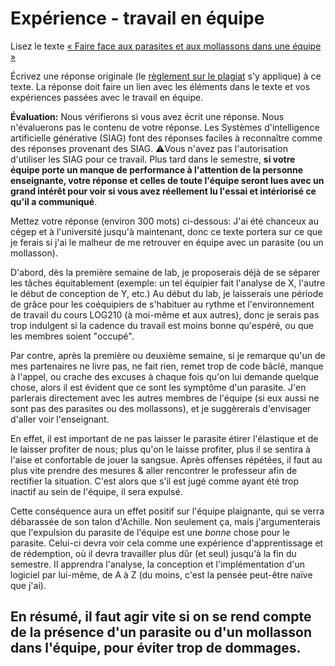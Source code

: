 # Expérience - travail en équipe

Lisez le texte [« Faire face aux parasites et aux mollassons dans une équipe »](https://etsmtl365-my.sharepoint.com/:w:/g/personal/christopher_fuhrman_etsmtl_ca/EcmQ4mhrCt5Ml9FUOiAPMmQBqtH3Z65GXrMLngDaeRCP8g?e=8JXrlf)

Écrivez une réponse originale (le [règlement sur le plagiat](https://www.etsmtl.ca/Etudes/citer-pas-plagier) s'y applique) à ce texte.
La réponse doit faire un lien avec les éléments dans le texte et vos expériences passées avec le travail en équipe.

**Évaluation:** Nous vérifierons si vous avez écrit une réponse.
Nous n'évaluerons pas le contenu de votre réponse.
Les Systèmes d'intelligence artificielle générative (SIAG) font des réponses faciles à reconnaître comme des réponses provenant des SIAG. 
⚠️Vous n'avez pas l'autorisation d'utiliser les SIAG pour ce travail. 
Plus tard dans le semestre, **si votre équipe porte un manque de performance à l'attention de la personne enseignante, votre réponse et celles de toute l'équipe seront lues avec un grand intérêt pour voir si vous avez réellement lu l'essai et intériorisé ce qu'il a communiqué**.

Mettez votre réponse (environ 300 mots) ci-dessous:
J'ai été chanceux au cégep et à l'université jusqu'à maintenant, donc ce texte portera sur ce que je ferais si j'ai le malheur de me retrouver en équipe avec un parasite (ou un mollasson).

D'abord, dès la première semaine de lab, je proposerais déjà de se séparer les tâches équitablement (exemple: un tel équipier fait l'analyse de X, l'autre le début de conception de Y, etc.) Au début du lab, je laisserais une période de grâce pour les coéquipiers de s'habituer au rythme et l'environnement de travail du cours LOG210 (à moi-même et aux autres), donc je serais pas trop indulgent si la cadence du travail est moins bonne qu'espéré, ou que les membres soient "occupé".

Par contre, après la première ou deuxième semaine, si je remarque qu'un de mes partenaires ne livre pas, ne fait rien, remet trop de code bâclé, manque à l'appel, ou crache des excuses à chaque fois qu'on lui demande quelque chose, alors il est évident que ce sont les symptôme d'un parasite. J'en parlerais directement avec les autres membres de l'équipe (si eux aussi ne sont pas des parasites ou des mollassons), et je suggèrerais d'envisager d'aller voir l'enseignant.

En effet, il est important de ne pas laisser le parasite étirer l'élastique et de le laisser profiter de nous; plus qu'on le laisse profiter, plus il se sentira à l'aise et confortable de jouer la sangsue. Après offenses répétées, il faut au plus vite prendre des mesures & aller rencontrer le professeur afin de rectifier la situation. C'est alors que s'il est jugé comme ayant été trop inactif au sein de l'équipe, il sera expulsé.

Cette conséquence aura un effet positif sur l'équipe plaignante, qui se verra débarassée de son talon d'Achille. Non seulement ça, mais j'argumenterais que l'expulsion du parasite de l'équipe est une *bonne* chose pour le parasite. Celui-ci devra voir cela comme une expérience d'apprentissage et de rédemption, où il devra travailler plus dûr (et seul) jusqu'à la fin du semestre. Il apprendra l'analyse, la conception et l'implémentation d'un logiciel par lui-même, de A à Z (du moins, c'est la pensée peut-être naïve que j'ai).

En résumé, il faut agir vite si on se rend compte de la présence d'un parasite ou d'un mollasson dans l'équipe, pour éviter trop de dommages.
---

